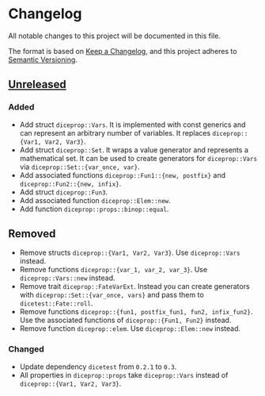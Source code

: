 # Changelog
All notable changes to this project will be documented in this file.

The format is based on [Keep a Changelog](https://keepachangelog.com/en/1.0.0/),
and this project adheres to [Semantic Versioning](https://semver.org/spec/v2.0.0.html).

## [Unreleased]

### Added
- Add struct `diceprop::Vars`. It is implemented with const generics and can represent an arbitrary number of variables. It replaces `diceprop::{Var1, Var2, Var3}`.
- Add struct `diceprop::Set`. It wraps a value generator and represents a mathematical set. It can be used to create generators for `diceprop::Vars` via `diceprop::Set::{var_once, var}`.
- Add associated functions `diceprop::Fun1::{new, postfix}` and `diceprop::Fun2::{new, infix}`.
- Add struct `diceprop::Fun3`.
- Add associated function `diceprop::Elem::new`.
- Add function `diceprop::props::binop::equal`.

## Removed 
- Remove structs `diceprop::{Var1, Var2, Var3}`. Use `diceprop::Vars` instead.
- Remove functions `diceprop::{var_1, var_2, var_3}`. Use `diceprop::Vars::new` instead.
- Remove trait `diceprop::FateVarExt`. Instead you can create generators with `diceprop::Set::{var_once, vars}` and pass them to `dicetest::Fate::roll`.
- Remove functions `diceprop::{fun1, postfix_fun1, fun2, infix_fun2}`. Use the associated functions of `diceprop::{Fun1, Fun2}` instead.
- Remove function `diceprop::elem`. Use `diceprop::Elem::new` instead.

### Changed
- Update dependency `dicetest` from `0.2.1` to `0.3`.
- All properties in `diceprop::props` take `diceprop::Vars` instead of `diceprop::{Var1, Var2, Var3}`.

[Unreleased]: https://github.com/jakoschiko/diceprop/compare/v0.1.0...HEAD
